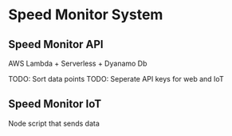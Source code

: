# Speed Monitor System

## Speed Monitor API

AWS Lambda + Serverless + Dyanamo Db

TODO: Sort data points
TODO: Seperate API keys for web and IoT

## Speed Monitor IoT

Node script that sends data
